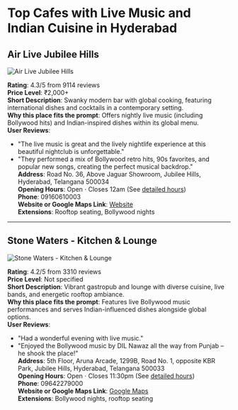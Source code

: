 # Top Cafes with Live Music and Indian Cuisine in Hyderabad

## Air Live Jubilee Hills
![Air Live Jubilee Hills](https://lh3.googleusercontent.com/gps-cs-s/AC9h4nrTDB_jlnmBtG0Z9V9biBRgt6jlh-jYGaJ87fOBvsM_FAtcrB53y_44r2koFSnifHHc3_wp5etnLRbkkzUMI1mTt0x6Cj1IuzU9kTruh4qShT26J0OCnzDxy_XZeSfJPtB5ORn2=w8192-h6144-k-no)

**Rating**: 4.3/5 from 9114 reviews  
**Price Level**: ₹2,000+  
**Short Description**: Swanky modern bar with global cooking, featuring international dishes and cocktails in a contemporary setting.  
**Why this place fits the prompt**: Offers nightly live music (including Bollywood hits) and Indian-inspired dishes within its global menu.  
**User Reviews**:  
  - "The live music is great and the lively nightlife experience at this beautiful nightclub is unforgettable."  
  - "They performed a mix of Bollywood retro hits, 90s favorites, and popular new songs, creating the perfect musical backdrop."  
**Address**: Road No. 36, Above Jaguar Showroom, Jubilee Hills, Hyderabad, Telangana 500034  
**Opening Hours**: Open ⋅ Closes 12am (See [detailed hours](#))  
**Phone**: 09160610003  
**Website or Google Maps Link**: [Website](http://bars-pubs.socialgoat.in/hyderabad/outlet/air-live-jubilee-hills-hyderabad-jubilee-hills)  
**Extensions**: Rooftop seating, Bollywood nights  

---

## Stone Waters - Kitchen & Lounge
![Stone Waters - Kitchen & Lounge](https://lh3.googleusercontent.com/gps-cs-s/AC9h4nrV0p0QiXbVcfkmVDtaoTHUfIe455gW53mNT82yMBbQb9s90z21gwIzfasC5_-yyLteknUrlY4VidOUafBzcdq4PaTcaPPZBDjbhZPlWjKBelHUIkTzEd3usn2TJIGc3s7klbuyOA=w1200-h686-k-no)

**Rating**: 4.2/5 from 3310 reviews  
**Price Level**: Not specified  
**Short Description**: Vibrant gastropub and lounge with diverse cuisine, live bands, and energetic rooftop ambiance.  
**Why this place fits the prompt**: Features live Bollywood music performances and serves Indian-influenced dishes alongside global options.  
**User Reviews**:  
  - "Had a wonderful evening with live music."  
  - "Enjoyed the Bollywood music by DIL Nawaz all the way from Punjab – he shook the place!"  
**Address**: 5th Floor, Aruna Arcade, 1299B, Road No. 1, opposite KBR Park, Jubilee Hills, Hyderabad, Telangana 500033  
**Opening Hours**: Open ⋅ Closes 11:30pm (See [detailed hours](#))  
**Phone**: 09642279000  
**Website or Google Maps Link**: [Google Maps](https://www.google.com/maps/place/Stone+Waters+-+Kitchen+&+Lounge/@17.4239249,78.4129212,11/data=!3m1!1e3!4m6!3m5!1s0x3bcb913354337f5f:0x2baf60b2ba1eed1e!8m2!3d17.4239249!4d78.4129212!16s)  
**Extensions**: Bollywood nights, rooftop seating  
